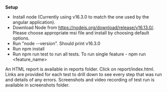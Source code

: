 **Setup**
* Install node (Currently using v16.3.0 to match the one used by the angular application).
* Download Node from https://nodejs.org/download/release/v16.13.0/. Please choose appropriate msi file and install by choosing default options.
* Run "node --version". Should print v16.3.0
* Run npm install
* Run npm run test to run all tests. To run single feature - npm run <feature_name> 

An HTML report is available in reports folder. Click on report/index.html. Links are provided for each test to drill down to see every step that was run and details of any errors.
Screenshots and video recording of test run is available in screenshots folder.